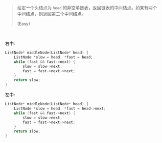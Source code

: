 <!-- prettier-ignore-start -->

> 给定一个头结点为 `head` 的非空单链表，返回链表的中间结点。如果有两个中间结点，则返回第二个中间结点。 <br>
> 
>
> (Easy)

<!-- prettier-ignore-end -->

<br>

右中:

```cpp
ListNode* middleNode(ListNode* head) {
    ListNode *slow = head, *fast = head;
    while (fast && fast->next) {
        slow = slow->next;
        fast = fast->next->next;
    }
    return slow;
}
```

左中:

```cpp
ListNode* middleNode(ListNode* head) {
    ListNode *slow = head, *fast = head->next;
    while (fast && fast->next) {
        slow = slow->next;
        fast = fast->next->next;
    }
    return slow;
}
```
